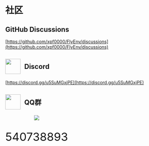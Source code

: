 # 社区

## GitHub Discussions

[https://github.com/xpf0000/FlyEnv/discussions](https://github.com/xpf0000/FlyEnv/discussions)

## <span style="display:flex;align-items:center;gap: 12px;"><img style="width: 48px;" src="https://oss.macphpstudy.com/image/discord.png"/> Discord</span> 

[https://discord.gg/u5SuMGxjPE](https://discord.gg/u5SuMGxjPE)

## <span style="display:flex;align-items:center;gap: 12px;"><img style="width: 48px;" src="https://oss.macphpstudy.com/image/qq.png"/> QQ群 </span> 

<div style="text-align: center;display: inline-flex; flex-direction: column; align-items: center; font-size: 36px; gap: 30px">
    <img src="https://oss.macphpstudy.com/image/qrcode0@2x.png"/>
    <span>540738893</span>
</div>

